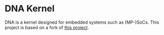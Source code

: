 # DNA Kernel

DNA is a kernel designed for embedded systems such as (MP-)SoCs. This project is based on a fork of [this project](http://tima.imag.fr/sls/research-projects/application-elements-for-socs).
